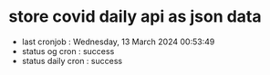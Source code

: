 # store covid daily api as json data

- last cronjob : Wednesday, 13 March 2024 00:53:49
- status og cron : success
- status daily cron : success
      
      